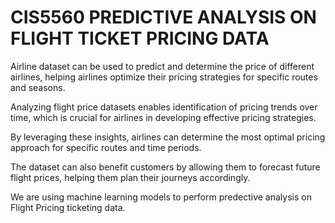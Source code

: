 # CIS5560 PREDICTIVE ANALYSIS ON FLIGHT TICKET PRICING DATA

Airline dataset can be used to predict and determine the price of different airlines, helping airlines optimize their pricing strategies for specific routes and seasons.​

Analyzing flight price datasets enables identification of pricing trends over time, which is crucial for airlines in developing effective pricing strategies.​

By leveraging these insights, airlines can determine the most optimal pricing approach for specific routes and time periods.​

The dataset can also benefit customers by allowing them to forecast future flight prices, helping them plan their journeys accordingly.​

We are using machine learning models to perform predective analysis on Flight Pricing ticketing data.​
